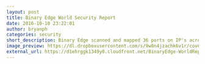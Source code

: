 ```yaml
---
layout: post
title: Binary Edge World Security Report
date: 2016-10-10 23:22:01
author: bryanph
categories: security
short_description: Binary Edge scanned and mapped 36 ports on IP's across the globe and analyzed security implications.
image_preview: https://dl.dropboxusercontent.com/s/9w8n4jzachk6v1r/cover_report.png?dl=0
external_url: https://d1ehrggk1349y0.cloudfront.net/BinaryEdge-WorldReport.pdf
---
```

